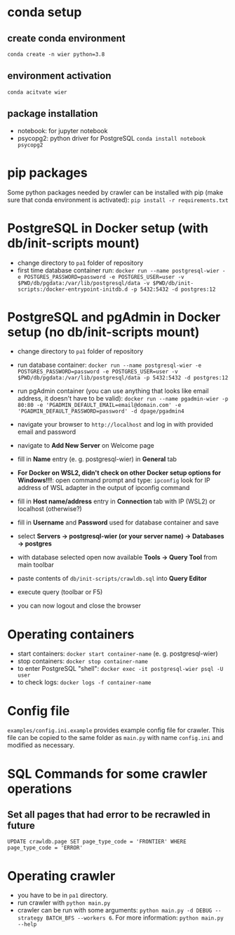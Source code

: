 # conda setup

## create conda environment
`conda create -n wier python=3.8`

## environment activation
`conda acitvate wier`

## package installation
- notebook: for jupyter notebook
- psycopg2: python driver for PostgreSQL
`conda install notebook psycopg2`

# pip packages
Some python packages needed by crawler can be installed with pip (make sure that conda environment is activated):
`pip install -r requirements.txt`

# PostgreSQL in Docker setup (with db/init-scripts mount)
- change directory to `pa1` folder of repository
- first time database container run:
  `docker run --name postgresql-wier -e POSTGRES_PASSWORD=password -e POSTGRES_USER=user -v $PWD/db/pgdata:/var/lib/postgresql/data -v $PWD/db/init-scripts:/docker-entrypoint-initdb.d -p 5432:5432 -d postgres:12`

# PostgreSQL and pgAdmin in Docker setup (no db/init-scripts mount)
- change directory to `pa1` folder of repository
- run database container:
  `docker run --name postgresql-wier -e POSTGRES_PASSWORD=password -e POSTGRES_USER=user -v $PWD/db/pgdata:/var/lib/postgresql/data -p 5432:5432 -d postgres:12`
- run pgAdmin container (you can use anything that looks like email address, it doesn't have to be valid):
  `docker run --name pgadmin-wier -p 80:80 -e 'PGADMIN_DEFAULT_EMAIL=email@domain.com' -e 'PGADMIN_DEFAULT_PASSWORD=password' -d dpage/pgadmin4`
- navigate your browser to `http://localhost` and log in with provided email and password
- navigate to **Add New Server** on Welcome page
- fill in **Name** entry (e. g. postgresql-wier) in **General** tab
- **For Docker on WSL2, didn't check on other Docker setup options for Windows!!!**: open command prompt and type: `ipconfig`
   look for IP address of WSL adapter in the output of ipconfig command

- fill in **Host name/address** entry in **Connection** tab with IP (WSL2) or localhost (otherwise?)
- fill in **Username** and **Password** used for database container and save
- select **Servers -> postgresql-wier (or your server name) -> Databases -> postgres**
- with database selected open now available **Tools -> Query Tool** from main toolbar
- paste contents of `db/init-scripts/crawldb.sql` into **Query Editor**
- execute query (toolbar or F5)
- you can now logout and close the browser

# Operating containers
- start containers:
  `docker start container-name` (e. g. postgresql-wier)
- stop containers:
  `docker stop container-name`
- to enter PostgreSQL "shell":
  `docker exec -it postgresql-wier psql -U user`
- to check logs:
  `docker logs -f container-name`

# Config file
`examples/config.ini.example` provides example config file for crawler. This file can
be copied to the same folder as `main.py` with name `config.ini` and modified as necessary.

# SQL Commands for some crawler operations

## Set all pages that had error to be recrawled in future
`UPDATE crawldb.page SET page_type_code = 'FRONTIER' WHERE page_type_code = 'ERROR'`

# Operating crawler
- you have to be in `pa1` directory.
- run crawler with `python main.py`
- crawler can be run with some arguments: `python main.py -d DEBUG --strategy BATCH_BFS --workers 6`. For more information: `python main.py --help`
